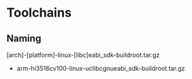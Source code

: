 # Toolchains



## Naming

[arch]-[platform]-linux-[libc]eabi_sdk-buildroot.tar.gz

* arm-hi3516cv100-linux-uclibcgnueabi_sdk-buildroot.tar.gz
